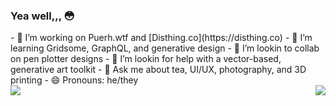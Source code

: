 ### Yea well,,, 😳
<div align="left">
- 🔭 I’m working on Puerh.wtf and [Disthing.co](https://disthing.co)
- 🌱 I’m learning Gridsome, GraphQL, and generative design
- 👯 I’m lookin to collab on pen plotter designs
- 🤔 I’m lookin for help with a vector-based, generative art toolkit
- 💬 Ask me about tea, UI/UX, photography, and 3D printing
- 😄 Pronouns: he/they
</div>
<img align="right" src="https://github-readme-stats.vercel.app/api/top-langs/?username=tonyketcham&show_icons=true&theme=nightowl&hide=php,plsql" />
<img align="left" src="https://github-readme-stats.vercel.app/api?username=tonyketcham&show_icons=true&theme=nightowl&count_private=true" />
